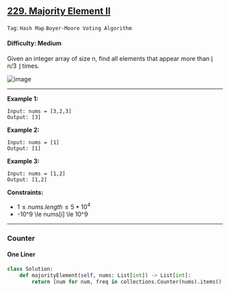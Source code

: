 ## [229. Majority Element II](https://leetcode.com/problems/majority-element-ii)

```Tag```: ```Hash Map``` ```Boyer-Moore Voting Algorithm```

#### Difficulty: Medium

Given an integer array of size n, find all elements that appear more than ⌊ n/3 ⌋ times.

![image](https://github.com/quananhle/Python/assets/35042430/bfe778e3-3c3d-4a76-ab02-16a1145ce5cf)

---

__Example 1:__
```
Input: nums = [3,2,3]
Output: [3]
```

__Example 2:__
```
Input: nums = [1]
Output: [1]
```

__Example 3:__
```
Input: nums = [1,2]
Output: [1,2]
```

__Constraints:__

- $1 \le nums.length \le 5 * 10^4$
- -10^9 \le nums[i] \le 10^9

---

### Counter

#### One Liner

```Python
class Solution:
    def majorityElement(self, nums: List[int]) -> List[int]:
        return [num for num, freq in collections.Counter(nums).items() if freq > (len(nums) // 3)]
```
